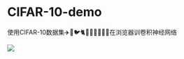 # CIFAR-10-demo
使用CIFAR-10数据集✈️🚗🐦🐈🦌🐶🐸🐎🚢🚛在浏览器训卷积神经网络 

<img src="https://github.com/yllg/CIFAR-10-demo/blob/master/CIFAR.gif" /> 
